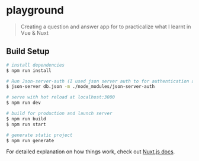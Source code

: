 # playground

> Creating a question and answer app for to practicalize what I learnt in Vue & Nuxt

## Build Setup

``` bash
# install dependencies
$ npm run install

# Run Json-server-auth (I used json server auth to for authentication and database access. Since I'm yet to implement backend)
$ json-server db.json -m ./node_modules/json-server-auth

# serve with hot reload at localhost:3000
$ npm run dev

# build for production and launch server
$ npm run build
$ npm run start

# generate static project
$ npm run generate
```

For detailed explanation on how things work, check out [Nuxt.js docs](https://nuxtjs.org).
